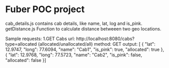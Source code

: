 # Fuber POC project

cab_details.js contains cab details, like name, lat, log and is_pink.
getDistance.js Function to calculate distance betweeen two geo locations.

Sample requests:
1.GET Cabs
url: http://localhost:8080/cabs?type=allocated   (allocated/unallocated/all)
method: GET
output:
[
  {
    "lat": 12.9747,
    "long": 77.6094,
    "name": "Cab1",
    "is_pink": true,
    "allocated": true
  },
  {
    "lat": 12.9768,
    "long": 77.5723,
    "name": "Cab2",
    "is_pink": false,
    "allocated": false
  }]
  
